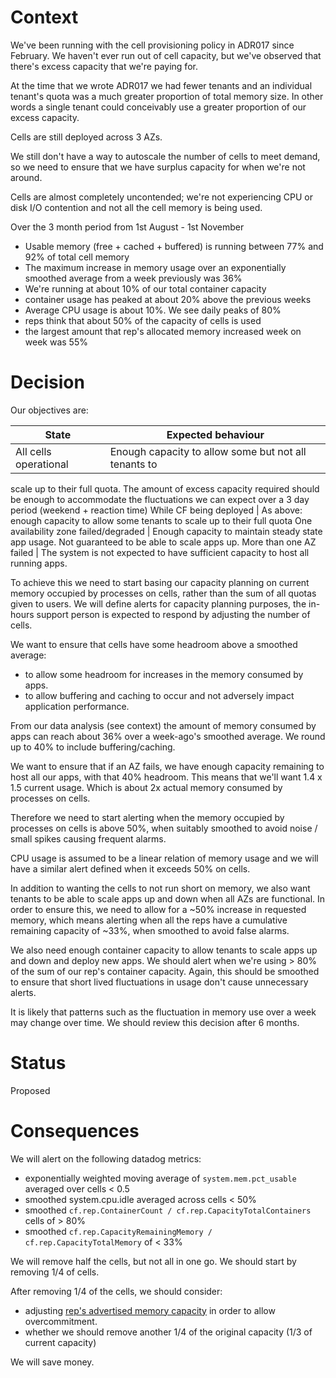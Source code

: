 Context
=======

We've been running with the cell provisioning policy in ADR017 since February.
We haven't ever run out of cell capacity, but we've observed that there's
excess capacity that we're paying for.

At the time that we wrote ADR017 we had fewer tenants and an individual
tenant's quota was a much greater proportion of total memory size. In other
words a single tenant could conceivably use a greater proportion of our excess
capacity.

Cells are still deployed across 3 AZs.

We still don't have a way to autoscale the number of cells to meet demand, so
we need to ensure that we have surplus capacity for when we're not around.

Cells are almost completely uncontended; we're not experiencing CPU or disk I/O
contention and not all the cell memory is being used.

Over the 3 month period from 1st August - 1st November

- Usable memory (free + cached + buffered) is running between 77% and 92% of total cell memory
- The maximum increase in memory usage over an exponentially smoothed average from a week previously was 36%
- We're running at about 10% of our total container capacity
- container usage has peaked at about 20% above the previous weeks
- Average CPU usage is about 10%. We see daily peaks of 80%
- reps think that about 50% of the capacity of cells is used
- the largest amount that rep's allocated memory increased week on week was 55%


Decision
========

Our objectives are:

State | Expected behaviour
------|-------------------
All cells operational | Enough capacity to allow some but not all tenants to
scale up to their full quota. The amount of excess capacity required should be
enough to accommodate the fluctuations we can expect over a 3 day period
(weekend + reaction time) While CF being deployed | As above: enough capacity
to allow some tenants to scale up to their full quota One availability zone
failed/degraded | Enough capacity to maintain steady state app usage. Not
guaranteed to be able to scale apps up.  More than one AZ failed | The system
is not expected to have sufficient capacity to host all running apps.

To achieve this we need to start basing our capacity planning on current memory
occupied by processes on cells, rather than the sum of all quotas given to
users. We will define alerts for capacity planning purposes, the in-hours
support person is expected to respond by adjusting the number of cells.

We want to ensure that cells have some headroom above a smoothed
average:
- to allow some headroom for increases in the memory consumed by apps.
- to allow buffering and caching to occur and not adversely impact application
  performance.

From our data analysis (see context) the amount of memory consumed by apps
can reach about 36% over a week-ago's smoothed average. We round up to 40% to
include buffering/caching.

We want to ensure that if an AZ fails, we have enough capacity remaining to
host all our apps, with that 40% headroom.  This means that we'll want 1.4 x
1.5 current usage. Which is about 2x actual memory consumed by processes on
cells.

Therefore we need to start alerting when the memory occupied by processes on
cells is above 50%, when suitably smoothed to avoid noise / small spikes
causing frequent alarms.

CPU usage is assumed to be a linear relation of memory usage and we will have a
similar alert defined when it exceeds 50% on cells.

In addition to wanting the cells to not run short on memory, we also want
tenants to be able to scale apps up and down when all AZs are functional. In
order to ensure this, we need to allow for a ~50% increase in requested memory,
which means alerting when all the reps have a cumulative remaining capacity of
~33%, when smoothed to avoid false alarms.

We also need enough container capacity to allow tenants to scale apps up and
down and deploy new apps. We should alert when we're using > 80% of the sum of
our rep's container capacity. Again, this should be smoothed to ensure that
short lived fluctuations in usage don't cause unnecessary alerts.

It is likely that patterns such as the fluctuation in memory use over a week
may change over time. We should review this decision after 6 months.

Status
========

Proposed

Consequences
============

We will alert on the following datadog metrics:
- exponentially weighted moving average of `system.mem.pct_usable` averaged over cells < 0.5
- smoothed system.cpu.idle averaged across cells < 50%
- smoothed `cf.rep.ContainerCount / cf.rep.CapacityTotalContainers` cells of > 80%
- smoothed `cf.rep.CapacityRemainingMemory / cf.rep.CapacityTotalMemory` of < 33%

We will remove half the cells, but not all in one go. We should start by removing 1/4 of cells.

After removing 1/4 of the cells, we should consider:
- adjusting [rep's advertised memory
  capacity](https://github.com/cloudfoundry/diego-release/blob/5f822ca91f9289de240924b90b6feabb06248ed8/jobs/rep/spec#L147)
in order to allow overcommitment.
- whether we should remove another 1/4 of the original capacity (1/3 of current capacity)

We will save money.
